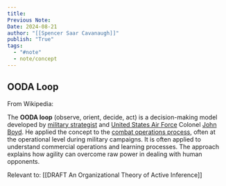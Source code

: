```yaml
---
title:
Previous Note:
Date: 2024-08-21
author: "[[Spencer Saar Cavanaugh]]"
publish: "True"
tags:
  - "#note"
  - note/concept
---
```


## OODA Loop

From Wikipedia:

The **OODA loop** (observe, orient, decide, act) is a decision-making model developed by [military strategist](https://en.wikipedia.org/wiki/Military_strategy "Military strategy") and [United States Air Force](https://en.wikipedia.org/wiki/United_States_Air_Force "United States Air Force") Colonel [John Boyd](<https://en.wikipedia.org/wiki/John_Boyd_(military_strategist)> "John Boyd (military strategist)"). He applied the concept to the [combat operations process](https://en.wikipedia.org/wiki/Combat_operations_process "Combat operations process"), often at the operational level during military campaigns. It is often applied to understand commercial operations and learning processes. The approach explains how agility can overcome raw power in dealing with human opponents.

Relevant to: [[DRAFT An Organizational Theory of Active Inference]]
